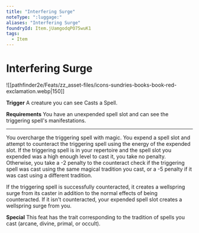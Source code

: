 ```yaml
---
title: "Interfering Surge"
noteType: ":luggage:"
aliases: "Interfering Surge"
foundryId: Item.jUamgodqPO75wuK1
tags:
  - Item
---
```


# Interfering Surge
![[pathfinder2e/Feats/zz_asset-files/icons-sundries-books-book-red-exclamation.webp|150]]

**Trigger** A creature you can see Casts a Spell.

**Requirements** You have an unexpended spell slot and can see the triggering spell's manifestations.

* * *

You overcharge the triggering spell with magic. You expend a spell slot and attempt to counteract the triggering spell using the energy of the expended slot. If the triggering spell is in your repertoire and the spell slot you expended was a high enough level to cast it, you take no penalty. Otherwise, you take a -2 penalty to the counteract check if the triggering spell was cast using the same magical tradition you cast, or a -5 penalty if it was cast using a different tradition.

If the triggering spell is successfully counteracted, it creates a wellspring surge from its caster in addition to the normal effects of being counteracted. If it isn't counteracted, your expended spell slot creates a wellspring surge from you.

**Special** This feat has the trait corresponding to the tradition of spells you cast (arcane, divine, primal, or occult).
